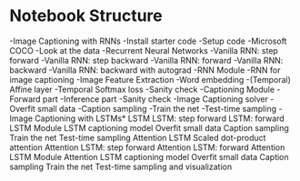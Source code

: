 # Notebook Structure
-Image Captioning with RNNs
    -Install starter code
    -Setup code
-Microsoft COCO
    -Look at the data
-Recurrent Neural Networks
    -Vanilla RNN: step forward
    -Vanilla RNN: step backward
    -Vanilla RNN: forward
    -Vanilla RNN: backward
    -Vanilla RNN: backward with autograd
-RNN Module
  -RNN for image captioning
  -Image Feature Extraction
  -Word embedding
  -(Temporal) Affine layer
  -Temporal Softmax loss
   -Sanity check
  -Captioning Module
    -Forward part
    -Inference part
    -Sanity check
  -Image Captioning solver
  -Overfit small data
  -Caption sampling
    -Train the net
    -Test-time sampling
-Image Captioning with LSTMs*
LSTM
  LSTM: step forward
  LSTM: forward
  LSTM Module
  LSTM captioning model
  Overfit small data
  Caption sampling
    Train the net
    Test-time sampling
Attention LSTM
  Scaled dot-product attention
  Attention LSTM: step forward
  Attention LSTM: forward
  Attention LSTM Module
  Attention LSTM captioning model
  Overfit small data
  Caption sampling
    Train the net
    Test-time sampling and visualization
